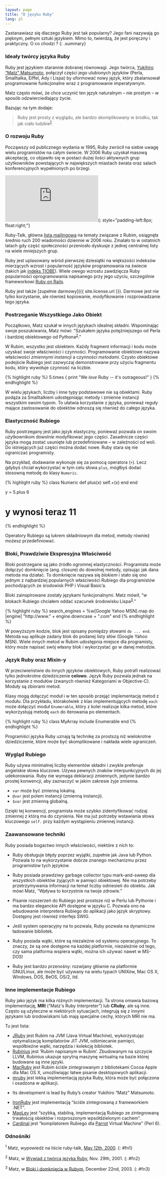 ```yaml
---
layout: page
title: "O języku Ruby"
lang: pl
---
```


Zastanawiasz się dlaczego Ruby jest tak popularny? Jego fani nazywają go
pięknym, pełnym sztuki językiem. Mimo to, twierdzą, że jest poręczny i
praktyczny. O co chodzi ?
{: .summary}

### Ideały twórcy języka Ruby

Ruby jest językiem starannie dobranej równowagi. Jego twórca, [Yukihiro
“Matz” Matsumoto][matz], połączył części jego ulubionych języków (Perla,
Smalltalka, Eiffel, Ady i Lispa) by uformować nowy język, który
zbalansował programowanie funkcjonalne wraz z programowanie
imperatywnym.

Matz często mówi, że chce uczynić ten język naturalnym – nie
prostym – w sposób odzwierciedlający życie.

Bazując na tym dodaje:

> Ruby jest prosty z wyglądu, ale bardzo skomplikowany w środku, tak jak
> ciało ludzkie<sup>[1](#fn1)</sup>.

### O rozwoju Ruby

Począwszy od publicznego wydania w 1995, Ruby zwrócił na siebie uwagę
wielu programistów na całym świecie. W 2006 Ruby uzyskał masową
akceptację, co objawiło się w postaci dużej ilości aktywnych grup
użytkowników powstających w największych miastach świata oraz salach
konferencyjnych wypełnionych po brzegi.

![Graph courtesy of
Gmane.](http://gmane.org/plot-rate.php?group=gmane.comp.lang.ruby.general&amp;width=320&amp;height=160&amp;title=Ruby-Talk+Activity
"Graph courtesy of Gmane."){: style="padding-left:8px; float:right;"}

Ruby-Talk, główna [lista mailingowa](/en/community/mailing-lists/) na
tematy związane z Rubim, osiągnęła średnio ruch 200 wiadomości dziennie
w 2006 roku. Zmalało to w ostatnich latach gdy część społeczności
przeniosło dyskusje z jednej centralnej listy na wiele mniejszych grup.

Ruby jest uplasowany wśród pierwszej dziesiątki na większości indeksów
mierzących wzrost i popularność języków programowania na świecie (takich jak
[indeks TIOBE][tiobe]). Wiele owego wzrostu zawdzięcza Ruby popularności
oprogramowania napisanego przy jego użyciu, szczególnie frameworkowi
[Ruby on Rails][ror].

Ruby jest także [zupełnie darmowy]({{ site.license.url }}). Darmowe jest nie
tylko korzystanie, ale również kopiowanie, modyfikowanie i
rozprowadzanie tego języka.

### Postrzeganie Wszystkiego Jako Obiekt

Początkowo, Matz szukał w innych językach idealnej składni. Wspominając
swoje poszukiwania, Matz mówi: “Szukałem języka potężniejszego od Perla
i bardziej obiektowego od Pythona<sup>[2](#fn2)</sup>.”

W Rubim, wszystko jest obiektem. Każdy fragment informacji i kodu może
uzyskać swoje właściwości i czynności. Programowanie obiektowe nazywa
właściwości *zmiennymi instancji* a czynności *metodami*. Czysto
obiektowe podejście Rubiego jest zazwyczaj demonstrowane przy użyciu
fragmentu kodu, który wywołuje czynność na liczbie.

{% highlight ruby %}
5.times { print "We *love* Ruby -- it's outrageous!" }
{% endhighlight %}

W wielu językach, liczby i inne typy podstawowe nie są obiektami. Ruby
podąża za Smalltalkiem udostępniając metody i zmienne instancji
wszystkim swoim typom. To ułatwia korzystanie z języka, ponieważ reguły
mające zastosowanie do obiektów odnoszą się również do całego języka.

### Elastyczność Rubiego

Ruby postrzegany jest jako język elastyczny, ponieważ pozwala on swoim
użytkownikom dowolnie modyfikować jego części. Zasadnicze części języka
mogą zostać usunięte lub przedefiniowane – w zależności od woli. Do
istniejących już części można dodać nowe. Ruby stara się nie ograniczać
programisty.

Na przykład, dodawanie wykonuje się za pomocą operatora (`+`). Lecz
gdybyś chciał wykorzystać w tym celu słowa `plus`, mógłbyś dodać
stosowną metodę do klasy `Numeric`.

{% highlight ruby %}
class Numeric
  def plus(x)
    self.+(x)
  end
end

y = 5.plus 6
# y wynosi teraz 11
{% endhighlight %}

Operatory Rubiego są lukrem składniowym dla metod, metody również
możesz przedefiniować.

### Bloki, Prawdziwie Ekspresyjna Właściwość

Bloki postrzegane są jako źródło ogromnej elastyczności. Programista
może dołączyć domknięcie (ang. closure) do dowolnej metody, opisując jak
dana metoda ma działać. To domknięcie nazywa się *blokiem* i stało się
ono jednym z najbardziej popularnych właściwości Rubiego dla
programistów pochodzących ze środowisk PHP i Visual Basic’a.

Bloki zainspirowane zostały językami funkcjonalnymi. Matz mówił, “w
blokach Rubiego chciałem oddać szacunek środowisku
Lispa<sup>[3](#fn3)</sup>.”

{% highlight ruby %}
search_engines =
  %w[Google Yahoo MSN].map do |engine|
    "http://www." + engine.downcase + ".com"
  end
{% endhighlight %}

W powyższym kodzie, blok jest opisany pomiędzy słowami `do ... end`.
Metoda `map` aplikuje zadany blok do podanej listy słów (Google Yahoo
MSN). Wiele innych metod w Rubim udostępnia miejsce dla programisty,
który może napisać swój własny blok i wykorzystać go w danej metodzie.

### Język Ruby oraz Mixin-y

W przeciwieństwie do innych języków obiektowych, Ruby potrafi realizować
tylko jednokrotne dziedziczenie **celowo**. Język Ruby pozwala jednak na
korzystanie z modułów (zwanych również Kategoriami w Objective-C).
Moduły są zbiorami metod.

Klasy mogą dołączyć moduł i w ten sposób przejąć implementację metod z
modułu. Dla przykładu, którakolwiek z klas implementujących metodę
`each` może dołączyć moduł `Enumerable`, który z kolei realizuje kilka
metod, które wykorzystują metodę `each` do iterowania po elementach.

{% highlight ruby %}
class MyArray
  include Enumerable
end
{% endhighlight %}

Programiści języka Ruby uznają tą technikę za prostszą niż wielokrotne
dziedziczenie, które może być skomplikowane i nakłada wiele ograniczeń.

### Wygląd Rubiego

Ruby używa minimalnej liczby elementów składni i zwykle preferuje
angielskie słowa kluczowe. Używa pewnych znaków interpunkcyjnych
do jej udekorowania. Ruby nie wymaga deklaracji zmiennych,
jedynie bardzo prostej konwencji, aby zaznaczyć w jakim zakresie żyje
zmienna.

* `var` może być zmienną lokalną.
* `@var` jest polem instancji (zmienną instancji).
* `$var` jest zmienną globalną.

Dzięki tej konwencji, programista może szybko zidentyfikować rodzaj
zmiennej z którą ma do czynienia. Nie ma już potrzeby wstawiania słowa
kluczowego `self.` przy każdym wystąpieniu zmiennej instancji.

### Zaawansowane techniki

Ruby posiada bogactwo innych właściwości, niektóre z nich to:

* Ruby obsługuje błędy poprzez wyjątki, zupełnie jak Java lub Python.
  Pozwala to na wykorzystanie dobrze znanego mechanizmu przez
  programistów tych języków.

* Ruby posiada prawdziwy garbage collector typu mark-and-sweep dla
  wszystkich obiektów żyjących w pamięci obiektowej. Nie ma potrzeby
  przetrzymywania informacji na temat liczby odniesień do obiektu. Jak
  mówi Matz, “Wpływa to korzystnie na twoje zdrowie.”

* Pisanie rozszerzeń do Rubiego jest prostsze niż w Perlu lub Pythonie i
  ma bardzo eleganckie API dostępne w języku C. Pozwala ono na
  wbudowanie interpretera Rubiego do aplikacji jako język skryptowy.
  Dostępny jest również interfejs SWIG.

* Jeśli system operacyjny na to pozwala, Ruby pozwala na dynamiczne
  ładowanie bibliotek.

* Ruby posiada wątki, które są niezależne od systemu operacyjnego. To
  znaczy, że są one dostępne na każdej platformie, niezależnie od tego,
  czy sama platforma wspiera wątki, można ich używać nawet w MS-DOS!

* Ruby jest bardzo przenośny: rozwijany głównie na platformie GNU/Linux,
  ale może być używany na wielu typach UNIXów, Mac OS X,
  Windows, DOS, BeOS, OS/2, itd.

### Inne implementacje Rubiego

Ruby jako język ma kilka różnych implementacji. Ta strona omawia
bazową implementację, **MRI** (“Matz's Ruby
Interpreter”) lub **CRuby**, ale są inne.
Często są użyteczne w niektórych sytuacjach, integrują się z innymi językami
lub środowiskami lub mają specjalne cechy, których MRI nie ma.

Tu jest lista:

* [JRuby][jruby] jest Rubim na JVM (Java Virtual Machine), wykorzystując
  optymalizację kompilatorów JIT JVM, odśmiecanie pamięci, współbieżne wątki,
  narzędzia i kolekcję bibliotek.
* [Rubinius][rubinius] jest ‘Rubim napisanym w Rubim’. Zbudowanym na szczycie LLVM,
  Rubinius ukazuje sprytną maszynę wirtualną na bazie której budowane są inne
  języki.
* [MacRuby][macruby] jest Rubim ściśle zintegrowanym z bibliotekami Cocoa Apple
  dla Mac OS X, umożliwiając łatwe pisanie desktopowych aplikacji.
* [mruby][mruby] jest lekką implementacją języka Ruby, która może być połączona
  i osadzona w aplikacji.
+  Its development is lead by Ruby’s creator Yukihiro “Matz” Matsumoto.
* [IronRuby][ironruby] jest implementacją “ściśle zintegrowaną z frameworkiem .NET”.
* [MagLev][maglev] jest “szybką, stabilną, implementacją Rubiego ze zintegrowaną
  trwałością obiektów i rozproszonym wpsółdzielonym cachem”.
* [Cardinal][cardinal] jest “kompilatorem Rubiego dla [Parrot][parrot] Virtual Machine”
  (Perl 6).

### Odnośniki

<sup>1</sup> Matz, wypowiedź na liście ruby-talk, [May 12th, 2000][blade].
{: #fn1}

<sup>2</sup> Matz, w [Wywiad z twórcą języka Ruby][linuxdevcenter], Nov. 29th, 2001.
{: #fn2}

<sup>3</sup> Matz, w [Bloki i domknięcia w Rubym][artima], December 22nd,
2003.
{: #fn3}



[matz]: http://www.rubyist.net/~matz/
[blade]: http://blade.nagaokaut.ac.jp/cgi-bin/scat.rb/ruby/ruby-talk/2773
[ror]: http://rubyonrails.org/
[linuxdevcenter]: http://www.linuxdevcenter.com/pub/a/linux/2001/11/29/ruby.html
[artima]: http://www.artima.com/intv/closures2.html
[tiobe]: http://www.tiobe.com/index.php/content/paperinfo/tpci/index.html
[jruby]: http://jruby.org
[rubinius]: http://rubini.us
[macruby]: http://www.macruby.org
[mruby]: http://www.mruby.org/
[ironruby]: http://www.ironruby.net
[maglev]: http://ruby.gemstone.com
[cardinal]: https://github.com/parrot/cardinal
[parrot]: http://parrot.org
